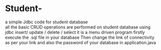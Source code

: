 # Student-
 a simple Jdbc code for student database  
all the basic CRUD operations are performed on student database using jdbc 
insert/ update / delete / select
it is a menu driven program 
firstly execute the .sql file in your database 
Then change the link of connectivity as per your link and also the password of your database in application.java
